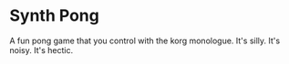 # Synth Pong

A fun pong game that you control with the korg monologue. It's silly. It's noisy. It's hectic.
